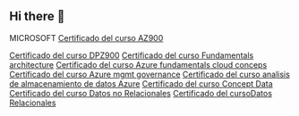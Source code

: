 ## Hi there 👋

MICROSOFT
[Certificado del curso AZ900](./courses_development/microsoft/Certificado_AZ900.pdf)

[Certificado del curso DPZ900](./courses_development/microsoft/DP_900.pdf)
[Certificado del curso Fundamentals architecture](./courses_development/Microsoft_azure_fundamentals_architecture_and_Services.pdf)
[Certificado del curso Azure fundamentals cloud conceps](./courses_development/microsoft/Microsoft_azure_fundamentals_cloud_concepts.pdf)
[Certificado del curso Azure mgmt governance](./courses_development/microsoft/Microsoft_Azure_mgmt_governance.pdf)
[Certificado del curso analisis de almacenamiento de datos Azure](./courses_development/microsoft/Microsoft_Learn_analisis_almacenamiento_datos_Azure.pdf)
[Certificado del curso Concept Data](./courses_development/microsoft/Microsoft_Learn_concept_Data.pdf)
[Certificado del curso Datos no Relacionales](./courses_development/microsoft/Microsoft_Learn_datos_no_Relacionales.pdf)
[Certificado del cursoDatos Relacionales](./courses_development/microsoft/Microsoft_Learn_datos_relacionales.pdf)




<!--
**Rolando-m/Rolando-m** is a ✨ _special_ ✨ repository because its `README.md` (this file) appears on your GitHub profile.

Here are some ideas to get you started:

- 🔭 I’m currently working on ...
- 🌱 I’m currently learning ...
- 👯 I’m looking to collaborate on ...
- 🤔 I’m looking for help with ...
- 💬 Ask me about ...
- 📫 How to reach me: ...
- 😄 Pronouns: ...
- ⚡ Fun fact: ...
-->
